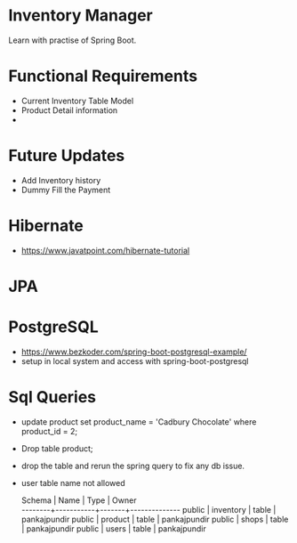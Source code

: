 # Inventory Manager

Learn with practise of Spring Boot.

# Functional Requirements
- Current Inventory Table Model
- Product Detail information
- 
# Future Updates
- Add Inventory history 
- Dummy Fill the Payment

# Hibernate 
- https://www.javatpoint.com/hibernate-tutorial

# JPA 

# PostgreSQL
- https://www.bezkoder.com/spring-boot-postgresql-example/
- setup in local system and access with spring-boot-postgresql

# Sql Queries 
- update product set product_name = 'Cadbury Chocolate' where product_id = 2;
- Drop table product;
- drop the table and rerun the spring query to fix any db issue.
- user table name not allowed

  Schema |   Name    | Type  |    Owner     
  --------+-----------+-------+--------------
  public | inventory | table | pankajpundir
  public | product   | table | pankajpundir
  public | shops     | table | pankajpundir
  public | users     | table | pankajpundir

